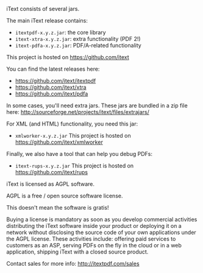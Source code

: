 iText consists of several jars.

The main iText release contains:
- ```itextpdf-x.y.z.jar```: the core library
- ```itext-xtra-x.y.z.jar```: extra functionality (PDF 2!)
- ```itext-pdfa-x.y.z.jar```: PDF/A-related functionality

This project is hosted on https://github.com/itext

You can find the latest releases here:
- https://github.com/itext/itextpdf
- https://github.com/itext/xtra
- https://github.com/itext/pdfa

In some cases, you'll need extra jars.
These jars are bundled in a zip file here:
http://sourceforge.net/projects/itext/files/extrajars/

For XML (and HTML) functionality, you need this jar:
- ```xmlworker-x.y.z.jar```
This project is hosted on https://github.com/itext/xmlworker

Finally, we also have a tool that can help you debug PDFs:
- ```itext-rups-x.y.z.jar```
This project is hosted on https://github.com/itext/rups

iText is licensed as AGPL software.

AGPL is a free / open source software license.

This doesn't mean the software is gratis!

Buying a license is mandatory as soon as you develop commercial activities
distributing the iText software inside your product or deploying it on a network
without disclosing the source code of your own applications under the AGPL license.
These activities include: offering paid services to customers as an ASP,
serving PDFs on the fly in the cloud or in a web application,
shipping iText with a closed source product.

Contact sales for more info: http://itextpdf.com/sales